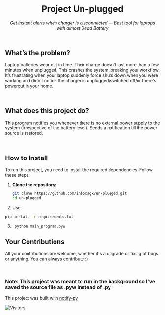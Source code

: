 <p align="center">
 <h1 align="center">Project Un-plugged</h1>
 <p align="center"><i>Get instant alerts when charger is disconnected — Best tool for laptops with almost Dead Battery</i></p>
</p>
<br>

## What’s the problem?

Laptop batteries wear out in time. Their charge doesn’t last more than a few minutes when unplugged. This crashes the system, breaking your workflow. It’s frustrating when your laptop suddenly force shuts down when you were working and didn't notice the charger is unplugged/switched off/or there's powercut in your home.

<br>

## What does this project do?

This program notifies you whenever there is no external power supply to the system (irrespective of the battery level). Sends a notification till the power source is restored.

<br>

## How to Install

To run this project, you need to install the required dependencies. Follow these steps:

1. **Clone the repository:**
   ```bash
   git clone https://github.com/inboxsgk/un-plugged.git
   cd un-plugged
   ```
2. Use

```bash
pip install -r requirements.txt

```

3. ```bash
    python main_program.pyw

   ```

## Your Contributions

All your contributions are welcome, whether it's a upgrade or fixing of bugs or anything. You can always contribute :)

<br>

### Note: This project was meant to run in the background so I've saved the source file as .pyw instead of .py

This project was built with [notify-py](https://github.com/ms7m/notify-py)

![Visitors](https://api.visitorbadge.io/api/visitors?path=https%3A%2F%2Fgithub.com%2Finboxsgk%2Fun-plugged%2F&label=Views&countColor=%23263759)
